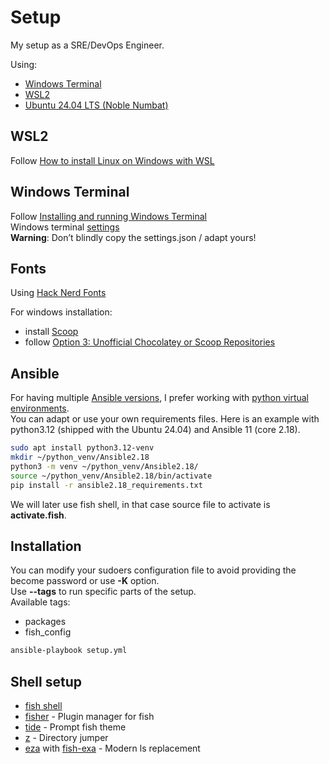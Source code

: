 # Setup
My setup as a SRE/DevOps Engineer.

Using:
- [Windows Terminal](https://github.com/microsoft/terminal)
- [WSL2](https://learn.microsoft.com/en-us/windows/wsl/)
- [Ubuntu 24.04 LTS (Noble Numbat)](https://releases.ubuntu.com/noble/)

## WSL2
Follow [How to install Linux on Windows with WSL](https://learn.microsoft.com/en-us/windows/wsl/install)

## Windows Terminal
Follow [Installing and running Windows Terminal](https://github.com/microsoft/terminal?tab=readme-ov-file#installing-and-running-windows-terminal)\
Windows terminal [settings](windows-terminal/settings.json)\
**Warning**: Don’t blindly copy the settings.json / adapt yours!

## Fonts
Using [Hack Nerd Fonts](https://github.com/ryanoasis/nerd-fonts)

For windows installation:
- install [Scoop](https://github.com/ScoopInstaller/Scoop)
- follow [Option 3: Unofficial Chocolatey or Scoop Repositories](https://github.com/ryanoasis/nerd-fonts?tab=readme-ov-file#option-3-unofficial-chocolatey-or-scoop-repositories)

## Ansible
For having multiple [Ansible versions](https://docs.ansible.com/ansible/latest/reference_appendices/release_and_maintenance.html), I prefer working with [python virtual environments](https://docs.python.org/3/library/venv.html).\
You can adapt or use your own requirements files. Here is an example with python3.12 (shipped with the Ubuntu 24.04) and Ansible 11 (core 2.18).

```bash
sudo apt install python3.12-venv
mkdir ~/python_venv/Ansible2.18
python3 -m venv ~/python_venv/Ansible2.18/
source ~/python_venv/Ansible2.18/bin/activate
pip install -r ansible2.18_requirements.txt
```

We will later use fish shell, in that case source file to activate is **activate.fish**.

## Installation
You can modify your sudoers configuration file to avoid providing the become password or use **-K** option.\
Use **--tags** to run specific parts of the setup.\
Available tags:
- packages
- fish_config

```bash
ansible-playbook setup.yml
```

## Shell setup

- [fish shell](https://github.com/fish-shell/fish-shell)
- [fisher](https://github.com/jorgebucaran/fisher) - Plugin manager for fish
- [tide](https://github.com/IlanCosman/tide) - Prompt fish theme
- [z](https://github.com/jethrokuan/z) - Directory jumper
- [eza](https://github.com/eza-community/eza) with [fish-exa](https://github.com/gazorby/fish-exa) - Modern ls replacement
